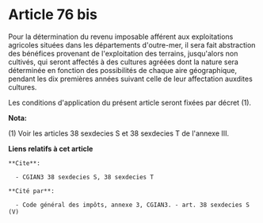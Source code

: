 # Article 76 bis

Pour la détermination du revenu imposable afférent aux exploitations agricoles situées dans les départements d'outre-mer, il
sera fait abstraction des bénéfices provenant de l'exploitation des terrains, jusqu'alors non cultivés, qui seront affectés à
des cultures agréées dont la nature sera déterminée en fonction des possibilités de chaque aire géographique, pendant les dix
premières années suivant celle de leur affectation auxdites cultures.

Les conditions d'application du présent article seront fixées par décret (1).

**Nota:**

(1) Voir les articles 38 sexdecies S et 38 sexdecies T de l'annexe III.

**Liens relatifs à cet article**

	**Cite**:

	  - CGIAN3 38 sexdecies S, 38 sexdecies T

	**Cité par**:

	  - Code général des impôts, annexe 3, CGIAN3. - art. 38 sexdecies S (V)
